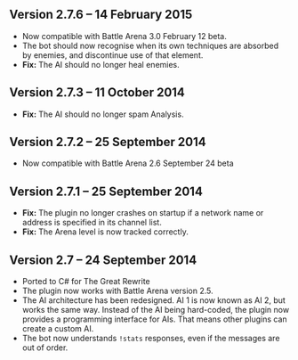 Version 2.7.6 – 14 February 2015
--------------------------------

* Now compatible with Battle Arena 3.0 February 12 beta.
* The bot should now recognise when its own techniques are absorbed by enemies, and discontinue use of that element.
* **Fix:** The AI should no longer heal enemies.

Version 2.7.3 – 11 October 2014
-------------------------------

* **Fix:** The AI should no longer spam Analysis.

Version 2.7.2 – 25 September 2014
---------------------------------

* Now compatible with Battle Arena 2.6 September 24 beta

Version 2.7.1 – 25 September 2014
---------------------------------

* **Fix:** The plugin no longer crashes on startup if a network name or address is specified in its channel list.
* **Fix:** The Arena level is now tracked correctly.

Version 2.7 – 24 September 2014
-------------------------------

* Ported to C# for The Great Rewrite
* The plugin now works with Battle Arena version 2.5.
* The AI architecture has been redesigned. AI 1 is now known as AI 2, but works the same way. Instead of the AI being hard-coded, the plugin now provides a programming interface for AIs. That means other plugins can create a custom AI.
* The bot now understands `!stats` responses, even if the messages are out of order.
